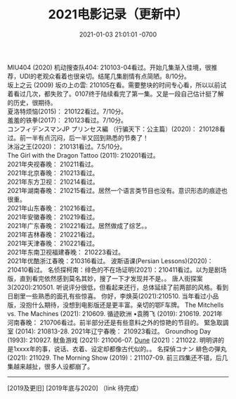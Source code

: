 ﻿---
layout: post
title:  "2021电影记录（更新中）"
date:   2021-01-03 21:01:01 -0700
categories: reviews
---
MIU404 (2020) 机动搜查队404: 210103-04看过。开始几集渐入佳境，很推荐，UDI的老观众看着也很亲切。结尾几集剧情有点简陋。8/10分。  
坂上之云 (2009) 坂の上の雲: 210105在看。需要整块的时间专心看，所以以前试着看过几次，都失败了。0107终于陆续看完了第一集。又是一段自己估计挺了解的历史，很期待。  
夏洛特烦恼(2015)： 210122看过。7/10分。  
羞羞的铁拳(2017)： 210123看过。7/10分。  
コンフィデンスマンJP プリンセス編  （行骗天下：公主篇）(2020)： 210128看过。前一半有点沉闷，后一半又回到熟悉的节奏了！  
沐浴之王(2020)： 210131看过。7.5/10分。  
The Girl with the Dragon Tattoo (2011): 210201看过。  
2021年央视春晚： 210211看过。  
2021年北京春晚： 210213看过。  
2021年东方卫视： 210214看过。  
2021年湖南春晚： 210215看过。居然一个语言类节目也没有。意识形态的痕迹也很重。  
2021年山东春晚： 210216看过。  
2021年安徽春晚： 210219看过。  
2021年广东春晚： 210221看过。居然做成了综艺。。  
2021年吉林春晚： 210221看过。  
2021年天津春晚： 210221看过。  
2021年东南卫视福建春晚： 210223看过。  
2021年优酷浙江春晚：210316看过。
波斯语课(Persian Lessons)(2020)：210410看过。
名侦探柯南：绯色的不在场证明(2021)：210411看过。以为是剧场版，直到看完依然感到莫名其妙，搜了一下才发现并不是。。
唐人街探案3(2020):210501. 听说评分很低，但看起来还行，总体延续了前两部的风格。看到日剧里一些熟悉的面孔有些惊喜。
你好，李焕英(2021):210510. 当年看过小品版，没抱什么期待，没想到电影版还是更丰富。亲切的鄂F车牌。
The Mitchells vs. The Machines (2021): 210609.
循迹欧洲 •袁腾飞 (2019): 210619.
2021年河南春晚： 210706看过。前半部分还是有些意料之外的惊艳的节目的。
緊急取調室 (2014): 210813-28.
2021年辽宁春晚： 210923看过。
Groundhog Day (1993): 210927.
鱿鱼游戏 (2021): 211006-07.
[Dune](https://www.lintj.com/reviews/2021/10/23/Dune2021.html) (2021)：211022. 明明讲的是1xxxx年的事，说话、衣着、设定却都像古代似的。。
名探偵コナン 緋色の弾丸 (2021): 211029.
The Morning Show (2019)：211107-09. 前三四集还不错，后几集越来越扯，很多人设都崩了。

---

[2019及更旧] [2019年底与2020]
（link 待完成）
